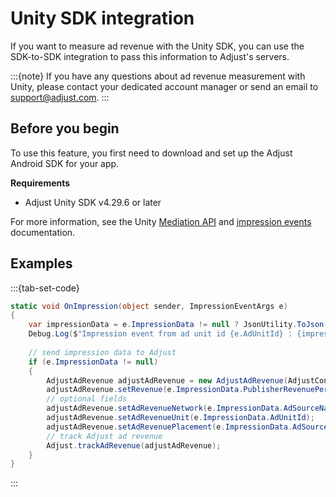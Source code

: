 # Unity SDK integration

If you want to measure ad revenue with the Unity SDK, you can use the SDK-to-SDK integration to pass this information to Adjust's servers. 

:::{note}
If you have any questions about ad revenue measurement with Unity, please contact your dedicated account manager or send an email to support@adjust.com.
:::

## Before you begin

To use this feature, you first need to download and set up the Adjust Android SDK for your app.

__Requirements__

- Adjust Unity SDK v4.29.6 or later 

For more information, see the Unity [Mediation API](https://docs.unity.com/mediation/APIReferenceUnity.html) and [impression events](https://docs.unity.com/mediation/SDKIntegrationUnityImpressionEvents.html) documentation.

## Examples

:::{tab-set-code}

```C#
static void OnImpression(object sender, ImpressionEventArgs e)
{
    var impressionData = e.ImpressionData != null ? JsonUtility.ToJson(e.ImpressionData, true) : "null";
    Debug.Log($"Impression event from ad unit id {e.AdUnitId} : {impressionData}");
    
    // send impression data to Adjust 
    if (e.ImpressionData != null)
    {
        AdjustAdRevenue adjustAdRevenue = new AdjustAdRevenue(AdjustConfig.AdjustAdRevenueSourceUnity);
        adjustAdRevenue.setRevenue(e.ImpressionData.PublisherRevenuePerImpression, e.ImpressionData.Currency);
        // optional fields
        adjustAdRevenue.setAdRevenueNetwork(e.ImpressionData.AdSourceName);
        adjustAdRevenue.setAdRevenueUnit(e.ImpressionData.AdUnitId);
        adjustAdRevenue.setAdRevenuePlacement(e.ImpressionData.AdSourceInstance);
        // track Adjust ad revenue
        Adjust.trackAdRevenue(adjustAdRevenue);
    }    
}
```
:::